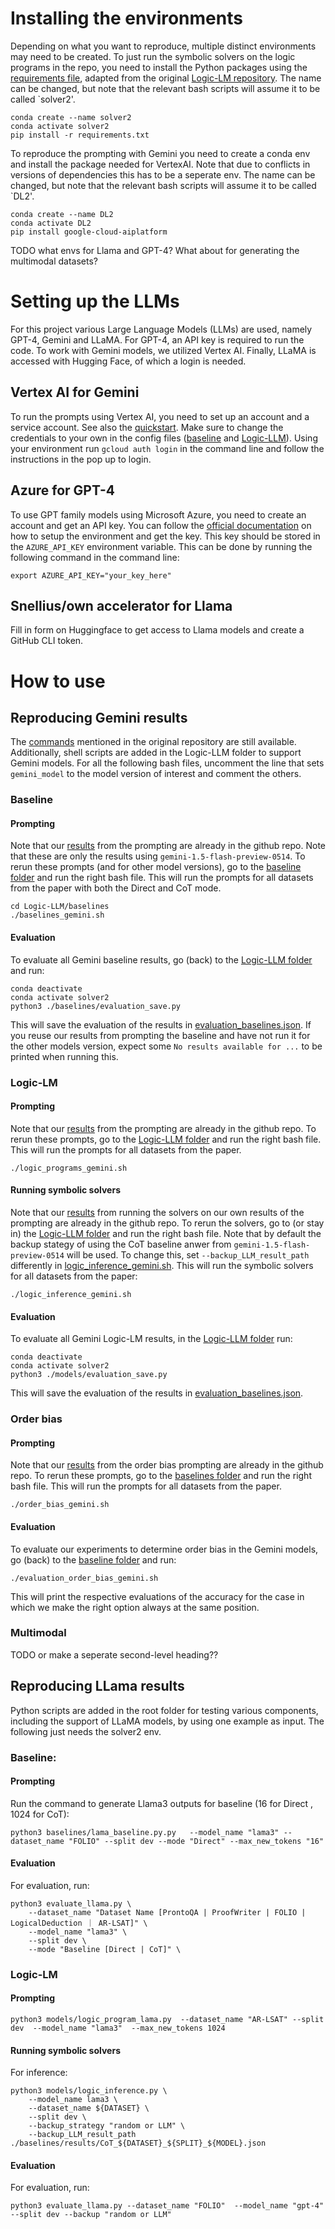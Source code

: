 # Installing the environments

Depending on what you want to reproduce, multiple distinct environments may need to be created. To just run the symbolic solvers on the logic programs in the repo, you need to install the Python packages using the [requirements file](Logic-LLM/requirements.txt), adapted from the original [Logic-LM repository](https://github.com/teacherpeterpan/Logic-LLM). The name can be changed, but note that the relevant bash scripts will assume it to be called `solver2'.

```
conda create --name solver2
conda activate solver2
pip install -r requirements.txt
```

To reproduce the prompting with Gemini you need to create a conda env and install the package needed for VertexAI. Note that due to conflicts in versions of dependencies this has to be a seperate env. The name can be changed, but note that the relevant bash scripts will assume it to be called `DL2'.

```
conda create --name DL2
conda activate DL2
pip install google-cloud-aiplatform
```

TODO what envs for Llama and GPT-4? What about for generating the multimodal datasets?

# Setting up the LLMs

For this project various Large Language Models (LLMs) are used, namely GPT-4, Gemini and LLaMA. For GPT-4, an API key is required to run the code. To work with Gemini models, we utilized Vertex AI. Finally, LLaMA is accessed with Hugging Face, of which a login is needed.

## Vertex AI for Gemini

To run the prompts using Vertex AI, you need to set up an account and a service account. See also the [quickstart](https://cloud.google.com/vertex-ai/generative-ai/docs/start/quickstarts/quickstart-multimodal). Make sure to change the credentials to your own in the config files ([baseline](https://github.com/dqmis/dl2/tree/master/Logic-LLM/baselines/model_globals.py) and [Logic-LLM](https://github.com/dqmis/dl2/tree/master/Logic-LLM/models/model_globals.py)). Using your environment run `gcloud auth login` in the command line and follow the instructions in the pop up to login.

## Azure for GPT-4

To use GPT family models using Microsoft Azure, you need to create an account and get an API key. You can follow the [official documentation](https://learn.microsoft.com/en-us/azure/ai-services/openai/concepts/models) on how to setup the environment and get the key. This key should be stored in the `AZURE_API_KEY` environment variable. This can be done by running the following command in the command line:

```
export AZURE_API_KEY="your_key_here"
```

## Snellius/own accelerator for Llama

Fill in form on Huggingface to get access to Llama models and create a GitHub CLI token.

# How to use

## Reproducing Gemini results

The [commands](https://github.com/teacherpeterpan/Logic-LLM/blob/main/README.md) mentioned in the original repository are still available. Additionally, shell scripts are added in the Logic-LLM folder to support Gemini models. For all the following bash files, uncomment the line that sets `gemini_model` to the model version of interest and comment the others.

### Baseline

#### Prompting

Note that our [results](https://github.com/dqmis/dl2/tree/master/Logic-LLM/baselines/results/) from the prompting are already in the github repo. Note that these are only the results using `gemini-1.5-flash-preview-0514`. To rerun these prompts (and for other model versions), go to the [baseline folder](https://github.com/dqmis/dl2/tree/master/Logic-LLM/baselines/) and run the right bash file. This will run the prompts for all datasets from the paper with both the Direct and CoT mode.

```
cd Logic-LLM/baselines
./baselines_gemini.sh
```

#### Evaluation

To evaluate all Gemini baseline results, go (back) to the [Logic-LLM folder](https://github.com/dqmis/dl2/tree/master/Logic-LLM/) and run:

```
conda deactivate
conda activate solver2
python3 ./baselines/evaluation_save.py
```

This will save the evaluation of the results in [evaluation_baselines.json](https://github.com/dqmis/dl2/tree/master/Logic-LLM/baselines/evaluation/evaluation_baselines.json). If you reuse our results from prompting the baseline and have not run it for the other models version, expect some `No results available for ...` to be printed when running this.

### Logic-LM

#### Prompting

Note that our [results](https://github.com/dqmis/dl2/tree/master/Logic-LLM/outputs/logic_programs) from the prompting are already in the github repo. To rerun these prompts, go to the [Logic-LLM folder](https://github.com/dqmis/dl2/tree/master/Logic-LLM/) and run the right bash file. This will run the prompts for all datasets from the paper.

```
./logic_programs_gemini.sh
```

#### Running symbolic solvers

Note that our [results](https://github.com/dqmis/dl2/tree/master/Logic-LLM/outputs/logic_inference) from running the solvers on our own results of the prompting are already in the github repo. To rerun the solvers, go to (or stay in) the [Logic-LLM folder](https://github.com/dqmis/dl2/tree/master/Logic-LLM/) and run the right bash file. Note that by default the backup stategy of using the CoT baseline anwer from `gemini-1.5-flash-preview-0514` will be used. To change this, set `--backup_LLM_result_path` differently in [logic_inference_gemini.sh](https://github.com/dqmis/dl2/tree/master/Logic-LLM/models/logic_inference_gemini.sh). This will run the symbolic solvers for all datasets from the paper:

```
./logic_inference_gemini.sh
```

#### Evaluation

To evaluate all Gemini Logic-LM results, in the [Logic-LLM folder](https://github.com/dqmis/dl2/tree/master/Logic-LLM/) run:

```
conda deactivate
conda activate solver2
python3 ./models/evaluation_save.py
```

This will save the evaluation of the results in [evaluation_baselines.json](https://github.com/dqmis/dl2/tree/master/Logic-LLM/baselines/evaluation/evaluation_baselines.json).

### Order bias

#### Prompting

Note that our [results](https://github.com/dqmis/dl2/tree/master/Logic-LLM/baselines/results/) from the order bias prompting are already in the github repo. To rerun these prompts, go to the [baselines folder](https://github.com/dqmis/dl2/tree/master/Logic-LLM/baselines) and run the right bash file. This will run the prompts for all datasets from the paper.

```
./order_bias_gemini.sh
```

#### Evaluation

To evaluate our experiments to determine order bias in the Gemini models, go (back) to the [baseline folder](https://github.com/dqmis/dl2/tree/master/Logic-LLM/baselines/) and run:

```
./evaluation_order_bias_gemini.sh
```

This will print the respective evaluations of the accuracy for the case in which we make the right option always at the same position.

### Multimodal

TODO or make a seperate second-level heading??

## Reproducing LLama results

Python scripts are added in the root folder for testing various components, including the support of LLaMA models, by using one example as input. The following just needs the solver2 env.

### Baseline:

#### Prompting

Run the command to generate Llama3 outputs for baseline (16 for Direct , 1024 for CoT):

```
python3 baselines/lama_baseline.py.py   --model_name "lama3" --dataset_name "FOLIO" --split dev --mode "Direct" --max_new_tokens "16"
```

#### Evaluation

For evaluation, run:

```
python3 evaluate_llama.py \
    --dataset_name "Dataset Name [ProntoQA | ProofWriter | FOLIO | LogicalDeduction ｜ AR-LSAT]" \
    --model_name "lama3" \
    --split dev \
    --mode "Baseline [Direct | CoT]" \
```

### Logic-LM

#### Prompting

```
python3 models/logic_program_lama.py  --dataset_name "AR-LSAT" --split dev  --model_name "lama3"  --max_new_tokens 1024
```

#### Running symbolic solvers

For inference:

```
python3 models/logic_inference.py \
    --model_name lama3 \
    --dataset_name ${DATASET} \
    --split dev \
    --backup_strategy "random or LLM" \
    --backup_LLM_result_path ./baselines/results/CoT_${DATASET}_${SPLIT}_${MODEL}.json
```

#### Evaluation

For evaluation, run:

```
python3 evaluate_llama.py --dataset_name "FOLIO"  --model_name "gpt-4" --split dev --backup "random or LLM"
```
